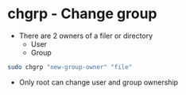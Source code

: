 # chgrp - Change group

- There are 2 owners of a filer or directory
  - User
  - Group

```sh
sudo chgrp "new-group-owner" "file"
```

- Only root can change user and group ownership
